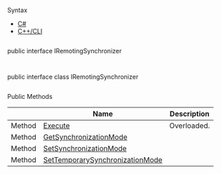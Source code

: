 Syntax

* [C#](#i-syntax-CS)
* [C++/CLI](#i-syntax-CPP2005)

```
```
public interface IRemotingSynchronizer
```
```

```
```
public interface class IRemotingSynchronizer
```
```






Public Methods

|  | Name | Description |
| --- | --- | --- |
| Method | [Execute](Eplan.EplApi.AFu~Eplan.EplApi.RemoteServer.IRemotingSynchronizer~Execute.html) | Overloaded. |
| Method | [GetSynchronizationMode](Eplan.EplApi.AFu~Eplan.EplApi.RemoteServer.IRemotingSynchronizer~GetSynchronizationMode.html) |  |
| Method | [SetSynchronizationMode](Eplan.EplApi.AFu~Eplan.EplApi.RemoteServer.IRemotingSynchronizer~SetSynchronizationMode.html) |  |
| Method | [SetTemporarySynchronizationMode](Eplan.EplApi.AFu~Eplan.EplApi.RemoteServer.IRemotingSynchronizer~SetTemporarySynchronizationMode.html) |  |





